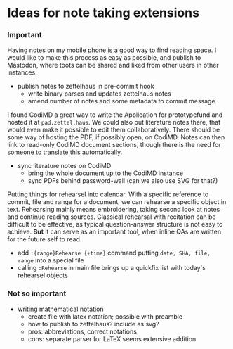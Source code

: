 
# Ideas for note taking extensions

### Important

Having notes on my mobile phone is a good way to find reading space. I would
like to make this process as easy as possible, and publish to Mastodon, where
toots can be shared and liked from other users in other instances.

 - publish notes to zettelhaus in pre-commit hook
   - write binary parses and updates zettelhaus notes
   - amend number of notes and some metadata to commit message

I found CodiMD a great way to write the Application for prototypefund and hosted
it at `pad.zettel.haus`. We could also put literature notes there, that would
even make it possible to edit them collaboratively. There should be some way of
hosting the PDF, if possibly open, on CodiMD.
Notes can then link to read-only CodiMD document sections, though there is the
need for someone to translate this automatically.

 - sync literature notes on CodiMD
    - bring the whole document up to the CodiMD instance
    - sync PDFs behind password-wall (can we also use SVG for that?)

Putting things for rehearsel into calendar. With a specific reference to commit,
file and range for a document, we can rehearse a specific object in text.
Rehearsing mainly means embroidering, taking second look at notes and continue
reading sources. Classical rehearsal with recitation can be difficult to be
effective, as typical question-answer structure is not easy to achieve. **But**
it can serve as an important tool, when inline QAs are written for the future
self to read.

 - add `:{range}Rehearse {+time}` command putting `date, SHA, file, range` into
     a special file
 - calling `:Rehearse` in main file brings up a quickfix list with today's
     rehearsel objects

### Not so important

 - writing mathematical notation
   - create file with latex notation; possible with preamble
   - how to publish to zettelhaus? include as svg?
   - pros: abbreviations, correct notations
   - cons: separate parser for LaTeX seems extensive addition
